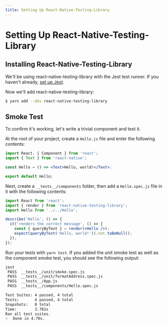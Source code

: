 ```yaml
---
title: Setting Up React-Native-Testing-Library
---
```


# Setting Up React-Native-Testing-Library

## Installing React-Native-Testing-Library

We'll be using react-native-testing-library with the Jest test runner. If you haven't already, [set up Jest](/unit/setup.html).

Now we'll add react-native-testing-library:

```bash
$ yarn add --dev react-native-testing-library
```

## Smoke Test

To confirm it's working, let's write a trivial component and test it.

At the root of your project, create a `Hello.js` file and enter the following contents:

```jsx
import React, { Component } from 'react';
import { Text } from 'react-native';

const Hello = () => <Text>Hello, world!</Text>;

export default Hello;
```

Next, create a `__tests__/components` folder, then add a `Hello.spec.js` file in it with the following contents:

```jsx
import React from 'react';
import { render } from 'react-native-testing-library';
import Hello from '../../Hello';

describe('Hello', () => {
  it('renders the correct message', () => {
    const { queryByText } = render(<Hello />);
    expect(queryByText('Hello, world!')).not.toBeNull();
  });
});
```

Run your tests with `yarn test`. If you added the unit smoke test as well as the component smoke test, you should see the following output:

```bash
jest
 PASS  __tests__/unit/smoke.spec.js
 PASS  __tests__/unit/formatAddress.spec.js
 PASS  __tests__/App.js
 PASS  __tests__/components/Hello.spec.js

Test Suites: 4 passed, 4 total
Tests:       4 passed, 4 total
Snapshots:   0 total
Time:        3.781s
Ran all test suites.
✨  Done in 4.70s.
```
